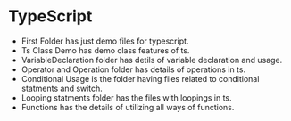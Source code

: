 # TypeScript
- First Folder has just demo files for typescript.
- Ts Class Demo has demo class features of ts.
- VariableDeclaration folder has detils of variable declaration and usage.
- Operator and Operation folder has details of operations in ts.
- Conditional Usage is the folder having files related to conditional statments and switch.
- Looping statments folder has the files with loopings in ts.
- Functions has the details of utilizing all ways of functions.
